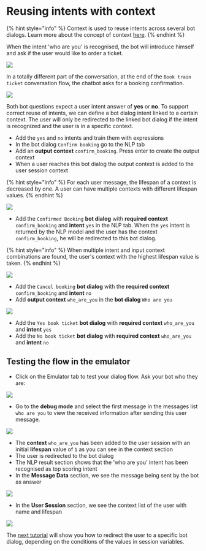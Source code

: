 # Reusing intents with context

{% hint style="info" %}
Context is used to reuse intents across several bot dialogs. Learn more about the concept of context [here](https://app.gitbook.com/@chatlayer/s/chatlayer-documentation/~/drafts/-MIZHNX0kLbXdbSP80Xb/understanding-users/using-context).
{% endhint %}

When the intent 'who are you' is recognised, the bot will introduce himself and ask if the user would like to order a ticket.



![](../.gitbook/assets/image%20%2859%29.png)

In a totally different part of the conversation, at the end of the `Book train ticket` conversation flow, the chatbot asks for a booking confirmation.

![](../.gitbook/assets/image%20%28260%29.png)

Both bot questions expect a user intent answer of **yes** or **no**. To support correct reuse of intents, we can define a bot dialog intent linked to a certain context. The user will only be redirected to the linked bot dialog if the intent is recognized and the user is in a specific context.

* Add the `yes` and `no` intents and train them with expressions
* In the bot dialog `Confirm booking` go to the NLP tab
* Add an **output context** `confirm_booking`. Press enter to create the output context
* When a user reaches this bot dialog the output context is added to the user session context

{% hint style="info" %}
For each user message, the lifespan of a context is decreased by one. A user can have multiple contexts with different lifespan values.
{% endhint %}

![](../.gitbook/assets/screenshot-2019-04-03-at-11.00.27.png)

* Add the `Confirmed Booking` **bot dialog** with **required context** `confirm_booking` and **intent** `yes` in the NLP tab. When the `yes` intent is returned by the NLP model and the user has the context `confirm_booking`, he will be redirected to this bot dialog. 

{% hint style="info" %}
When multiple intent and input context combinations are found, the user's context with the highest lifespan value is taken.
{% endhint %}

![](../.gitbook/assets/image%20%28215%29.png)

* Add the `Cancel booking` **bot dialog** with the **required context** `confirm_booking` and **intent** `no`
* Add **output context** `who_are_you` in the **bot dialog** `Who are you`

![](../.gitbook/assets/image%20%2892%29.png)

* Add the `Yes book ticket` **bot dialog** with **required context** `who_are_you` and **intent** `yes`
* Add the `No book ticket` **bot dialog** with **required context** `who_are_you` and **intent** `no`

## Testing the flow in the emulator

* Click on the Emulator tab to test your dialog flow. Ask your bot who they are:

![](../.gitbook/assets/image%20%28113%29.png)

* Go to the **debug mode** and select the first message in the messages list `who are you` to view the received information after sending this user message.

![](../.gitbook/assets/image%20%28238%29.png)

* The **context** `who_are_you` has been added to the user session with an initial **lifespan** value of `1` as you can see in the context section                                                     
* The user is redirected to the bot dialog 
* The NLP result section shows that the 'who are you' intent has been recognised as top scoring intent
* In the **Message Data** section, we see the message being sent by the bot as answer

![](../.gitbook/assets/image%20%2863%29.png)

* In the **User Session** section, we see the context list of the user with name and lifespan

![](../.gitbook/assets/image%20%2831%29.png)

The [next tutorial](tutorial-conditional-flow-navigation.md) will show you how to redirect the user to a specific bot dialog, depending on the conditions of the values in session variables.

